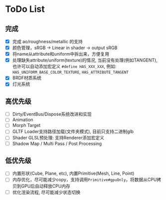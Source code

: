 # ToDo List

## 完成

- [x] 完成 ao/roughness/metallic 的支持
- [x] 颜色管理，sRGB -> Linear in shader -> output sRGB
- [x] 将name从attribute和uniform中拆出来，方便复用
- [x] 处理缺失attribute/uniform(texture)的情况, 当前没有处理(例如TANGENT),
  也许可以自动添加宏定义 `#define HAS_XXX_XXX`,
  例如: `HAS_UNIFORM_BASE_COLOR_TEXTURE`, `HAS_ATTRIBUTE_TANGENT`
- [x] BRDF材质系统
- [x] 灯光系统

## 高优先级

- [ ] Dirty/EventBus/Dispose系统改进和实现
- [ ] Animation
- [ ] Morph Target
- [ ] GLTF Loader支持路径加载(文件夹模式), 目前只支持二进制glb
- [ ] Shader GLSL预处理: 支持Renderer添加宏定义
- [ ] Shadow Map / Multi Pass / Post Processing

## 低优先级

- [ ] 内置形状(Cube, Plane, etc), 内置Primitive(Mesh, Line, Point)
- [ ] 内存优化，尽可能减少copy，支持调用`Primitive#gpuOnly`，将数据从CPU拷贝到GPU后自动释放CPU内存
- [ ] 优化渲染流程, 尽可能减少状态切换